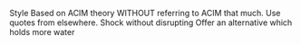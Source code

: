 Style
Based on ACIM theory WITHOUT referring to ACIM that much. Use quotes from elsewhere. 
Shock without disrupting
Offer an alternative which holds more water